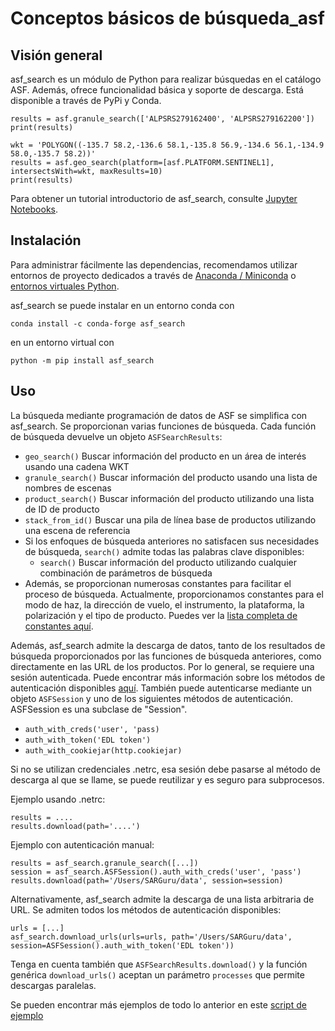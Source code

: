 # Conceptos básicos de búsqueda_asf

## Visión general

asf_search es un módulo de Python para realizar búsquedas en el catálogo ASF. Además, ofrece funcionalidad básica y soporte de descarga. Está disponible a través de PyPi y Conda.

	results = asf.granule_search(['ALPSRS279162400', 'ALPSRS279162200'])
	print(results)

	wkt = 'POLYGON((-135.7 58.2,-136.6 58.1,-135.8 56.9,-134.6 56.1,-134.9 58.0,-135.7 58.2))'
	results = asf.geo_search(platform=[asf.PLATFORM.SENTINEL1], intersectsWith=wkt, maxResults=10)
	print(results)

Para obtener un tutorial introductorio de asf_search, consulte [Jupyter Notebooks](https://github.com/asfadmin/Discovery-asf_search/tree/master/examples).

## Instalación
Para administrar fácilmente las dependencias, recomendamos utilizar entornos de proyecto dedicados a través de [Anaconda / Miniconda](https://docs.conda.io/projects/conda/en/latest/user-guide/install/index.html) o [entornos virtuales Python](https://docs.python.org/3/tutorial/venv.html).

asf_search se puede instalar en un entorno conda con

	conda install -c conda-forge asf_search

en un entorno virtual con

	python -m pip install asf_search

## Uso
La búsqueda mediante programación de datos de ASF se simplifica con asf_search. Se proporcionan varias funciones de búsqueda. Cada función de búsqueda devuelve un objeto ```ASFSearchResults```:

- ```geo_search()``` Buscar información del producto en un área de interés usando una cadena WKT
- ```granule_search()``` Buscar información del producto usando una lista de nombres de escenas
- ```product_search()``` Buscar información del producto utilizando una lista de ID de producto
- ```stack_from_id()``` Buscar una pila de línea base de productos utilizando una escena de referencia
- Si los enfoques de búsqueda anteriores no satisfacen sus necesidades de búsqueda, ```search()``` admite todas las palabras clave disponibles:
	- ```search()``` Buscar información del producto utilizando cualquier combinación de parámetros de búsqueda
- Además, se proporcionan numerosas constantes para facilitar el proceso de búsqueda. Actualmente, proporcionamos constantes para el modo de haz, la dirección de vuelo, el instrumento, la plataforma, la polarización y el tipo de producto. Puedes ver la [lista completa de constantes aquí](https://github.com/asfadmin/Discovery-asf_search/tree/master/asf_search/constants).

Además, asf_search admite la descarga de datos, tanto de los resultados de búsqueda proporcionados por las funciones de búsqueda anteriores, como directamente en las URL de los productos. Por lo general, se requiere una sesión autenticada. Puede encontrar más información sobre los métodos de autenticación disponibles [aquí](https://requests.readthedocs.io/en/latest/user/authentication/). También puede autenticarse mediante un objeto ```ASFSession``` y uno de los siguientes métodos de autenticación. ASFSession es una subclase de "Session".

- ```auth_with_creds('user', 'pass)```
- ```auth_with_token('EDL token')```
- ```auth_with_cookiejar(http.cookiejar)```

Si no se utilizan credenciales .netrc, esa sesión debe pasarse al método de descarga al que se llame, se puede reutilizar y es seguro para subprocesos.

Ejemplo usando .netrc:

	results = ....
	results.download(path='....')

Ejemplo con autenticación manual:

	results = asf_search.granule_search([...])
	session = asf_search.ASFSession().auth_with_creds('user', 'pass')
	results.download(path='/Users/SARGuru/data', session=session)

Alternativamente, asf_search admite la descarga de una lista arbitraria de URL. Se admiten todos los métodos de autenticación disponibles:

	urls = [...]
	asf_search.download_urls(urls=urls, path='/Users/SARGuru/data', session=ASFSession().auth_with_token('EDL token'))

Tenga en cuenta también que ```ASFSearchResults.download()``` y la función genérica ```download_urls()``` aceptan un parámetro ```processes``` que permite descargas paralelas.

Se pueden encontrar más ejemplos de todo lo anterior en este [script de ejemplo](https://github.com/asfadmin/Discovery-asf_search/blob/master/examples/hello_world.py)



